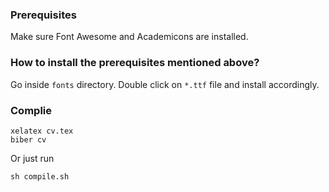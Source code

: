 ### Prerequisites
Make sure Font Awesome and Academicons are installed. 

### How to install the prerequisites mentioned above?
Go inside `fonts` directory. Double click on `*.ttf` file and install accordingly.

### Complie
```
xelatex cv.tex
biber cv
```

Or just run
```
sh compile.sh
```
